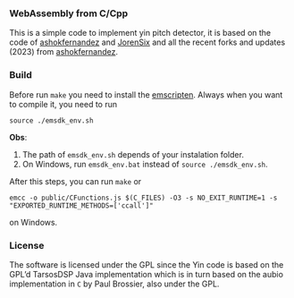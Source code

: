 ### WebAssembly from C/Cpp


This is a simple code to implement yin pitch detector, it is based on the code of [ashokfernandez](https://github.com/ashokfernandez/Yin-Pitch-Tracking) and [JorenSix](https://github.com/JorenSix/Pidato) and all the recent forks and updates (2023) from [ashokfernandez](https://github.com/ashokfernandez/Yin-Pitch-Tracking).

### Build

Before run `make` you need to install the [emscripten](https://emscripten.org/docs/getting_started/downloads.html). Always when you want to compile it, you need to run 
```
source ./emsdk_env.sh
```
**Obs**: 
  1. The path of `emsdk_env.sh` depends of your instalation folder.
  2. On Windows, run `emsdk_env.bat` instead of `source ./emsdk_env.sh`.
  
After this steps, you can run `make` or 
```
emcc -o public/CFunctions.js $(C_FILES) -O3 -s NO_EXIT_RUNTIME=1 -s "EXPORTED_RUNTIME_METHODS=['ccall']"
```
on Windows.

### License

The software is licensed under the GPL since the Yin code is based on the GPL’d TarsosDSP Java implementation which is in turn based on the aubio implementation in `C` by Paul Brossier, also under the GPL.


